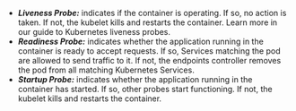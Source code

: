 - ***Liveness Probe:*** indicates if the container is operating. If so, no action is taken. If not, the kubelet kills and restarts the container. Learn more in our guide to Kubernetes liveness probes.
- ***Readiness Probe:*** indicates whether the application running in the container is ready to accept requests. If so, Services matching the pod are allowed to send traffic to it. If not, the endpoints controller removes the pod from all matching Kubernetes Services.
- ***Startup Probe:*** indicates whether the application running in the container has started. If so, other probes start functioning. If not, the kubelet kills and restarts the container.
